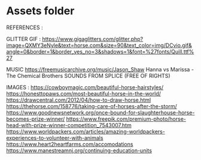# Assets folder

REFERENCES :

GLITTER GIF : https://www.gigaglitters.com/glitter.php?image=QXMY3eNyle&text=horse.com&size=90&text_color=img/DCvio.gif&angle=0&border=1&border_yes_no=3&shadows=1&font=%27fonts/Quill.ttf%27


MUSIC
https://freemusicarchive.org/music/Jason_Shaw
Hanna vs Marissa - The Chemical Brothers
SOUNDS FROM SPLICE (FREE OF RIGHTS)

IMAGES :
https://cowboymagic.com/beautiful-horse-hairstyles/
https://honesttopaws.com/most-beautiful-horse-in-the-world/
https://drawcentral.com/2012/04/how-to-draw-horse.html
https://thehorse.com/158776/taking-care-of-horses-after-the-storm/
https://www.goodnewsnetwork.org/once-bound-for-slaughterhouse-horse-becomes-prize-winner/
https://www.freepik.com/premium-photo/horse-head-with-prize-winner-competition_7543007.htm
https://www.worldpackers.com/articles/amazing-worldpackers-experiences-to-volunteer-with-animals
https://www.heart2heartfarms.com/accomodations
https://www.manestreamnj.org/continuing-education-units
